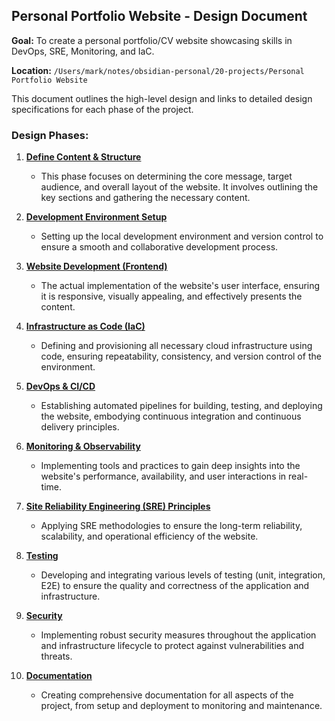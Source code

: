 ## Personal Portfolio Website - Design Document

**Goal:** To create a personal portfolio/CV website showcasing skills in DevOps, SRE, Monitoring, and IaC.

**Location:** `/Users/mark/notes/obsidian-personal/20-projects/Personal Portfolio Website`

This document outlines the high-level design and links to detailed design specifications for each phase of the project.

### Design Phases:

1.  [**Define Content & Structure**](1.%20Define%20Content%20&%20Structure/Define%20Content%20&%20Structure.md)
    *   This phase focuses on determining the core message, target audience, and overall layout of the website. It involves outlining the key sections and gathering the necessary content.

2.  [**Development Environment Setup**](2.%20Development%20Environment%20Setup/Development%20Environment%20Setup.md)
    *   Setting up the local development environment and version control to ensure a smooth and collaborative development process.

3.  [**Website Development (Frontend)**](3.%20Website%20Development%20(Frontend)/Website%20Development%20(Frontend).md)
    *   The actual implementation of the website's user interface, ensuring it is responsive, visually appealing, and effectively presents the content.

4.  [**Infrastructure as Code (IaC)**](4.%20Infrastructure%20as%20Code%20(IaC)/Infrastructure%20as%20Code%20(IaC).md)
    *   Defining and provisioning all necessary cloud infrastructure using code, ensuring repeatability, consistency, and version control of the environment.

5.  [**DevOps & CI/CD**](5.%20DevOps%20&%20CI_CD/DevOps%20&%20CI_CD.md)
    *   Establishing automated pipelines for building, testing, and deploying the website, embodying continuous integration and continuous delivery principles.

6.  [**Monitoring & Observability**](6.%20Monitoring%20&%20Observability/Monitoring%20&20Observability.md)
    *   Implementing tools and practices to gain deep insights into the website's performance, availability, and user interactions in real-time.

7.  [**Site Reliability Engineering (SRE) Principles**](7.%20Site%20Reliability%20Engineering%20(SRE)%20Principles/Site%20Reliability%20Engineering%20(SRE)%20Principles.md)
    *   Applying SRE methodologies to ensure the long-term reliability, scalability, and operational efficiency of the website.

8.  [**Testing**](8.%20Testing/Testing.md)
    *   Developing and integrating various levels of testing (unit, integration, E2E) to ensure the quality and correctness of the application and infrastructure.

9.  [**Security**](9.%20Security/Security.md)
    *   Implementing robust security measures throughout the application and infrastructure lifecycle to protect against vulnerabilities and threats.

10. [**Documentation**](10.%20Documentation/Documentation.md)
    *   Creating comprehensive documentation for all aspects of the project, from setup and deployment to monitoring and maintenance.
